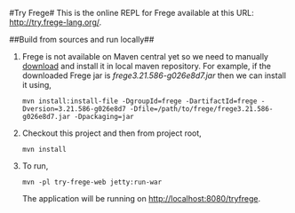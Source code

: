 #Try Frege#
This is the online REPL for Frege available at this URL: http://try.frege-lang.org/.


##Build from sources and run locally##

1. Frege is not available on Maven central yet so we need to manually [download](https://github.com/Frege/frege/releases) and install it in local maven repository. For example, if the downloaded Frege jar is *frege3.21.586-g026e8d7.jar* then we can install it using, 
   
   `mvn install:install-file -DgroupId=frege -DartifactId=frege -Dversion=3.21.586-g026e8d7 -Dfile=/path/to/frege/frege3.21.586-g026e8d7.jar -Dpackaging=jar`
2. Checkout this project and then from project root,
   
   `mvn install`
3. To run,

   `mvn -pl try-frege-web jetty:run-war`
   
   The application will be running on [http://localhost:8080/tryfrege](http://localhost:8080/tryfrege).
